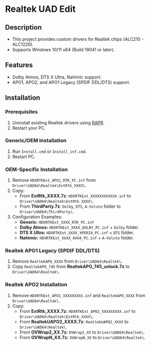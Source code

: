 # Realtek UAD Edit
## Description
- This project provides custom drivers for Realtek chips (ALC210 - ALC1220).
- Supports Windows 10/11 x64 (Build 19041 or later).
## Features
- Dolby Atmos, DTS X Ultra, Nahimic support.
- APO1, APO2, and APO1 Legacy (SPDIF DDL/DTS) support.
## Installation
### Prerequisites
1. Uninstall existing Realtek drivers using [RAPR][DriverStoreExplorer].
2. Restart your PC.
### Generic/OEM Installation
1. Run `Install.cmd` or `Install_inf.cmd`.
2. Restart PC.
### OEM-Specific Installation
1. Remove `HDXRTKExt_APO1_RTK_PC.inf` from `Driver\UAD64\Realtek\ExtRtk_XXXX\`.
2. Copy:
   - From **ExtRtk_XXXX.7z**: `HDXRTKExt_XXXXXXXXXXXX.inf` to `Driver\UAD64\Realtek\ExtRtk_XXXX\`.
   - From **ThirdParty.7z**: `Dolby`, `DTS`, `A-Volute` folder to `Driver\UAD64\ThirdParty\`.
3. Configuration Examples:
   - **Generic:** `HDXRTKExt_XXXX_RTK_PC.inf`
   - **Dolby Atmos:** `HDXRTKExt_XXXX_DOLBY_PC.inf` + `Dolby` folder.
   - **DTS X Ultra:** `HDXRTKExt_XXXX_XPERI4_PC.inf` + `DTS` folder.
   - **Nahimic:** `HDXRTKExt_XXXX_AVO4_PC.inf` + `A-Volute` folder.
### Realtek APO1 Legacy (SPDIF DDL/DTS)
1. Remove `RealtekAPO_XXXX` from `Driver\UAD64\Realtek\`.
2. Copy `RealtekAPO_745` from **RealtekAPO_745_unlock.7z** to `Driver\UAD64\Realtek\`.
### Realtek APO2 Installation
1. Remove `HDXRTKExt_APO1_XXXXXXXXX.inf` and `RealtekAPO_XXXX` from `Driver\UAD64\Realtek\`.
2. Copy:
   - From **ExtRtk_XXXX.7z:** `HDXRTKExt_APO2_XXXXXXXXX.inf` to `Driver\UAD64\Realtek\ExtRtk_XXXX\`.
   - From **RealtekUAPO2_XXXX.7z:** `RealtekUAPO2_XXXX` to `Driver\UAD64\Realtek\`.
   - From **OVWrap2_XX.7z:** `OVWrap2_XX` to `Driver\UAD64\Realtek\`.
   - From **OVWrapN_XX.7z:** `OVWrapN_XX` to `Driver\UAD64\Realtek\`.

[DriverStoreExplorer]: https://github.com/lostindark/DriverStoreExplorer
